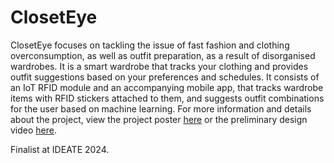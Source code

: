 # ClosetEye

ClosetEye focuses on tackling the issue of fast fashion and clothing overconsumption, as well as outfit preparation, as a result of disorganised wardrobes. It is a smart wardrobe that tracks your clothing and provides outfit suggestions based on your preferences and schedules. It consists of an IoT RFID module and an accompanying mobile app, that tracks wardrobe items with RFID stickers attached to them, and suggests outfit combinations for the user based on machine learning. For more information and details about the project, view the project poster [here](<Project Poster.pdf>) or the preliminary design video [here](<https://youtu.be/kQmtjnLqJL8?feature=shared>).

Finalist at IDEATE 2024.
